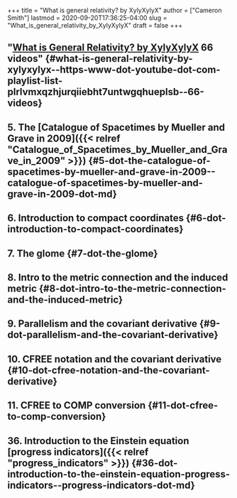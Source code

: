 +++
title = "What is general relativity? by XylyXylyX"
author = ["Cameron Smith"]
lastmod = 2020-09-20T17:36:25-04:00
slug = "What_is_general_relativity_by_XylyXylyX"
draft = false
+++

## "[What is General Relativity? by XylyXylyX](<https://www.youtube.com/playlist?list=PLRlVmXqzHjURQIIebhT7UNTwGQHUEPlsb>) 66 videos" {#what-is-general-relativity-by-xylyxylyx--https-www-dot-youtube-dot-com-playlist-list-plrlvmxqzhjurqiiebht7untwgqhueplsb--66-videos}


## 5. The [Catalogue of Spacetimes by Mueller and Grave in 2009]({{< relref "Catalogue_of_Spacetimes_by_Mueller_and_Grave_in_2009" >}}) {#5-dot-the-catalogue-of-spacetimes-by-mueller-and-grave-in-2009--catalogue-of-spacetimes-by-mueller-and-grave-in-2009-dot-md}


## 6. Introduction to compact coordinates {#6-dot-introduction-to-compact-coordinates}


## 7. The glome {#7-dot-the-glome}


## 8. Intro to the metric connection and the induced metric {#8-dot-intro-to-the-metric-connection-and-the-induced-metric}


## 9. Parallelism and the covariant derivative {#9-dot-parallelism-and-the-covariant-derivative}


## 10. CFREE notation and the covariant derivative {#10-dot-cfree-notation-and-the-covariant-derivative}


## 11. CFREE to COMP conversion {#11-dot-cfree-to-comp-conversion}


## 36. Introduction to the Einstein equation [progress indicators]({{< relref "progress_indicators" >}}) {#36-dot-introduction-to-the-einstein-equation-progress-indicators--progress-indicators-dot-md}
